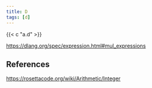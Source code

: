 ```yaml
---
title: D
tags: [d]
---
```


{{< c "a.d" >}}

<https://dlang.org/spec/expression.html#mul_expressions>

## References

<https://rosettacode.org/wiki/Arithmetic/Integer>
